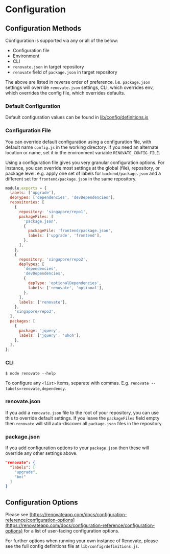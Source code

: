 # Configuration

## Configuration Methods

Configuration is supported via any or all of the below:

* Configuration file
* Environment
* CLI
* `renovate.json` in target repository
* `renovate` field of `package.json` in target repository

The above are listed in reverse order of preference. i.e. `package.json`
settings will override `renovate.json` settings, CLI, which overrides env, which
overrides the config file, which overrides defaults.

### Default Configuration

Default configuration values can be found in
[lib/config/definitions.js](../lib/config/definitions.js)

### Configuration File

You can override default configuration using a configuration file, with default
name `config.js` in the working directory. If you need an alternate location or
name, set it in the environment variable `RENOVATE_CONFIG_FILE`.

Using a configuration file gives you very granular configuration options. For
instance, you can override most settings at the global (file), repository, or
package level. e.g. apply one set of labels for `backend/package.json` and a
different set for `frontend/package.json` in the same repository.

```javascript
module.exports = {
  labels: ['upgrade'],
  depTypes: ['dependencies', 'devDependencies'],
  repositories: [
    {
      repository: 'singapore/repo1',
      packageFiles: [
        'package.json',
        {
          packageFile: 'frontend/package.json',
          labels: ['upgrade', 'frontend'],
        },
      ],
    },
    {
      repository: 'singapore/repo2',
      depTypes: [
        'dependencies',
        'devDependencies',
        {
          depType: 'optionalDependencies',
          labels: ['renovate', 'optional'],
        },
      ],
      labels: ['renovate'],
    },
    'singapore/repo3',
  ],
  packages: [
    {
      package: 'jquery',
      labels: ['jquery', 'uhoh'],
    },
  ],
};
```

### CLI

```
$ node renovate --help
```

To configure any `<list>` items, separate with commas. E.g. `renovate --labels=renovate,dependency`.

### renovate.json

If you add a `renovate.json` file to the root of your repository, you can use
this to override default settings. If you leave the `packageFiles` field empty
then `renovate` will still auto-discover all `package.json` files in the
repository.

### package.json

If you add configuration options to your `package.json` then these will override
any other settings above.

```json
"renovate": {
  "labels": [
    "upgrade",
    "bot"
  ]
}
```

## Configuration Options

Please see [https://renovateapp.com/docs/configuration-reference/configuration-options](https://renovateapp.com/docs/configuration-reference/configuration-options) for a list of user-facing configuration options.

For further options when running your own instance of Renovate, please see the full config definitions file at `lib/config/definitions.js`.
